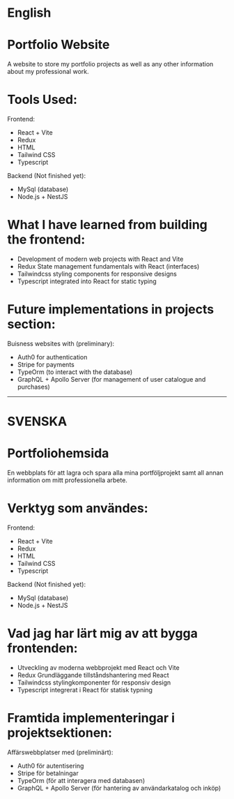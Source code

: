 
# English 

# Portfolio Website

A website to store my portfolio projects as well as any other information about my professional work.

# Tools Used:                                    
Frontend:                                           
- React + Vite                                      
- Redux                                             
- HTML                                              
- Tailwind CSS                                  
- Typescript                                        

Backend (Not finished yet):
- MySql (database)
- Node.js + NestJS 


# What I have learned from building the frontend:

-  Development of modern web projects with React and Vite
-  Redux State management fundamentals with React (interfaces) 
-  Tailwindcss styling components for responsive designs
-  Typescript integrated into React for static typing


# Future implementations in projects section:

Buisness websites with (preliminary): 
- Auth0 for authentication
- Stripe for payments
- TypeOrm (to interact with the database)
- GraphQL + Apollo Server (for management of user catalogue and purchases)

____________________________________________________________________________________________________________________

# SVENSKA    

# Portfoliohemsida

En webbplats för att lagra och spara alla mina portföljprojekt samt all annan information om mitt professionella arbete.

# Verktyg som användes:
Frontend:                                    
- React + Vite                                     
- Redux                                           
- HTML                                            
- Tailwind CSS                                   
- Typescript                                        

Backend (Not finished yet):
- MySql (database)
- Node.js + NestJS


# Vad jag har lärt mig av att bygga frontenden:
- Utveckling av moderna webbprojekt med React och Vite
- Redux Grundläggande tillståndshantering med React 
- Tailwindcss stylingkomponenter för responsiv design
- Typescript integrerat i React för statisk typning


# Framtida implementeringar i projektsektionen:
                           
Affärswebbplatser med (preliminärt):
- Auth0 för autentisering
- Stripe för betalningar
- TypeOrm (för att interagera med databasen)
- GraphQL + Apollo Server (för hantering av användarkatalog och inköp)
